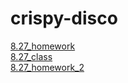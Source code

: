 # crispy-disco

<a href="이희근_과제_new_0827.html">8.27_homework</a><br>
<a href="csstest0827.html">8.27_class</a><br>
<a href="이희근_css과제_0827.html">8.27_homework_2</a><br>
